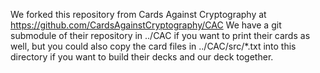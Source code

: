 We forked this repository from Cards Against Cryptography at https://github.com/CardsAgainstCryptography/CAC  We have a git submodule of their repository in ../CAC if you want to print their cards as well, but you could also copy the card files in ../CAC/src/*.txt into this directory if you want to build their decks and our deck together.

